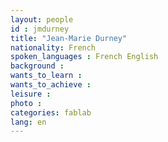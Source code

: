 ```yaml
---
layout: people
id : jmdurney
title: "Jean-Marie Durney"
nationality: French
spoken_languages : French English
background : 
wants_to_learn :
wants_to_achieve :
leisure :
photo :
categories: fablab
lang: en
---
```

